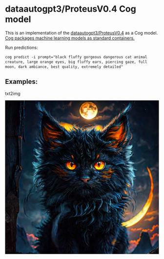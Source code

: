 # dataautogpt3/ProteusV0.4 Cog model

This is an implementation of the [dataautogpt3/ProteusV0.4](https://huggingface.co/dataautogpt3/ProteusV0.3) as a Cog model. [Cog packages machine learning models as standard containers.](https://github.com/replicate/cog)

Run predictions:

    cog predict -i prompt="black fluffy gorgeous dangerous cat animal creature, large orange eyes, big fluffy ears, piercing gaze, full moon, dark ambiance, best quality, extremely detailed"

## Examples:

txt2img

![alt text](output.0.png)
